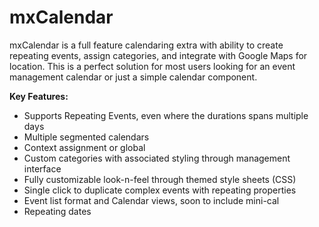 # mxCalendar

mxCalendar is a full feature calendaring extra with ability to 
create repeating events, assign categories, and integrate with Google Maps 
for location. This is a perfect solution for most users looking for 
an event management calendar or just a simple calendar component.

**Key Features:**

- Supports Repeating Events, even where the durations spans multiple days
- Multiple segmented calendars
- Context assignment or global
- Custom categories with associated styling through management interface
- Fully customizable look-n-feel through themed style sheets (CSS)
- Single click to duplicate complex events with repeating properties
- Event list format and Calendar views, soon to include mini-cal
- Repeating dates


